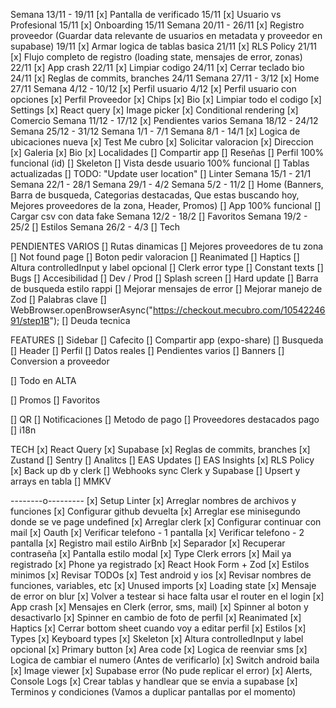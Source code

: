 Semana 13/11 - 19/11
[x] Pantalla de verificado 15/11
[x] Usuario vs Profesional 15/11
[x] Onboarding 15/11
Semana 20/11 - 26/11
[x] Registro proveedor (Guardar data relevante de usuarios en metadata y proveedor en supabase) 19/11
[x] Armar logica de tablas basica 21/11
[x] RLS Policy 21/11
[x] Flujo completo de registro (loading state, mensajes de error, zonas) 22/11
[x] App crash 22/11
[x] Limpiar codigo 24/11
[x] Cerrar teclado bio 24/11
[x] Reglas de commits, branches 24/11
Semana 27/11 - 3/12
[x] Home 27/11
Semana 4/12 - 10/12
[x] Perfil usuario 4/12
[x] Perfil usuario con opciones
[x] Perfil Proveedor
[x] Chips
[x] Bio
[x] Limpiar todo el codigo
[x] Settings
[x] React query
[x] Image picker
[x] Conditional rendering
[x] Comercio
Semana 11/12 - 17/12
[x] Pendientes varios
Semana 18/12 - 24/12
Semana 25/12 - 31/12
Semana 1/1 - 7/1
Semana 8/1 - 14/1
[x] Logica de ubicaciones nueva
[x] Test Me cubro
[x] Solicitar valoracion
[x] Direccion
[x] Galeria
[x] Bio
[x] Localidades
[] Compartir app
[] Reseñas
[] Perfil 100% funcional (id)
[] Skeleton
[] Vista desde usuario 100% funcional
[] Tablas actualizadas
[] TODO: "Update user location"
[] Linter
Semana 15/1 - 21/1
Semana 22/1 - 28/1
Semana 29/1 - 4/2
Semana 5/2 - 11/2
[] Home (Banners, Barra de busqueda, Categorias destacadas, Que estas buscando hoy, Mejores proveedores de la zona, Header, Promos)
[] App 100% funcional
[] Cargar csv con data fake
Semana 12/2 - 18/2
[] Favoritos
Semana 19/2 - 25/2
[] Estilos
Semana 26/2 - 4/3
[] Tech

PENDIENTES VARIOS
[] Rutas dinamicas
[] Mejores proveedores de tu zona
[] Not found page
[] Boton pedir valoracion
[] Reanimated
[] Haptics
[] Altura controlledInput y label opcional
[] Clerk error type
[] Constant texts
[] Bugs
[] Accesibilidad
[] Dev / Prod
[] Splash screen
[] Hard update
[] Barra de busqueda estilo rappi
[] Mejorar mensajes de error
[] Mejorar manejo de Zod
[] Palabras clave
[] WebBrowser.openBrowserAsync("https://checkout.mecubro.com/1054224691/step1B");
[] Deuda tecnica

FEATURES
[] Sidebar
[] Cafecito
[] Compartir app (expo-share)
[] Busqueda
[] Header
[] Perfil
[] Datos reales
[] Pendientes varios
[] Banners
[] Conversion a proveedor

[] Todo en ALTA

[] Promos
[] Favoritos

[] QR
[] Notificaciones
[] Metodo de pago
[] Proveedores destacados pago
[] i18n

TECH
[x] React Query
[x] Supabase
[x] Reglas de commits, branches
[x] Zustand
[] Sentry
[] Analitcs
[] EAS Updates
[] EAS Insights
[x] RLS Policy
[x] Back up db y clerk
[] Webhooks sync Clerk y Supabase
[] Upsert y arrays en tabla
[] MMKV

--------o---------
[x] Setup Linter
[x] Arreglar nombres de archivos y funciones
[x] Configurar github devuelta
[x] Arreglar ese minisegundo donde se ve page undefined
[x] Arreglar clerk
[x] Configurar continuar con mail
[x] Oauth
[x] Verificar telefono - 1 pantalla
[x] Verificar telefono - 2 pantalla
[x] Registro mail estilo AirBnb
[x] Separador
[x] Recuperar contraseña
[x] Pantalla estilo modal
[x] Type Clerk errors
[x] Mail ya registrado
[x] Phone ya registrado
[x] React Hook Form + Zod
[x] Estilos minimos
[x] Revisar TODOs
[x] Test android y ios
[x] Revisar nombres de funciones, variables, etc
[x] Unused imports
[x] Loading state
[x] Mensaje de error on blur
[x] Volver a testear si hace falta usar el router en el login
[x] App crash
[x] Mensajes en Clerk (error, sms, mail)
[x] Spinner al boton y desactivarlo
[x] Spinner en cambio de foto de perfil
[x] Reanimated
[x] Haptics
[x] Cerrar bottom sheet cuando voy a editar perfil
[x] Estilos
[x] Types
[x] Keyboard types
[x] Skeleton
[x] Altura controlledInput y label opcional
[x] Primary button
[x] Area code
[x] Logica de reenviar sms
[x] Logica de cambiar el numero (Antes de verificarlo)
[x] Switch android baila
[x] Image viewer
[x] Supabase error (No pude replicar el error)
[x] Alerts, Console Logs
[x] Crear tablas y handlear que se envia a supabase
[x] Terminos y condiciones (Vamos a duplicar pantallas por el momento)
